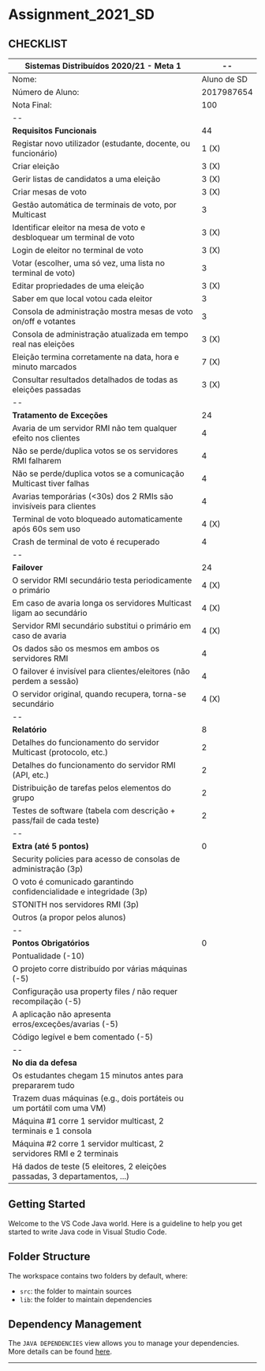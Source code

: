 # Assignment_2021_SD

## CHECKLIST

Sistemas Distribuídos 2020/21 - Meta 1 | -- 	
-- | --
Nome:	| Aluno de SD
Número de Aluno:	| 2017987654
Nota Final:	| 100
-- | 
**Requisitos Funcionais** | 44
Registar novo utilizador (estudante, docente, ou funcionário) | 1 (X)
Criar eleição | 3 (X)
Gerir listas de candidatos a uma eleição | 3 (X)
Criar mesas de voto | 3 (X)
Gestão automática de terminais de voto, por Multicast | 3
Identificar eleitor na mesa de voto e desbloquear um terminal de voto | 3 (X)
Login de eleitor no terminal de voto | 3 (X)
Votar (escolher, uma só vez, uma lista no terminal de voto) | 3
Editar propriedades de uma eleição | 3 (X)
Saber em que local votou cada eleitor | 3
Consola de administração mostra mesas de voto on/off e votantes | 3
Consola de administração atualizada em tempo real nas eleições | 3 (X)
Eleição termina corretamente na data, hora e minuto marcados | 7 (X)
Consultar resultados detalhados de todas as eleições passadas | 3 (X)
-- | 
**Tratamento de Exceções** | 24
Avaria de um servidor RMI não tem qualquer efeito nos clientes | 4
Não se perde/duplica votos se os servidores RMI falharem | 4
Não se perde/duplica votos se a comunicação Multicast tiver falhas | 4
Avarias temporárias (<30s) dos 2 RMIs são invisíveis para clientes | 4
Terminal de voto bloqueado automaticamente após 60s sem uso | 4 (X)
Crash de terminal de voto é recuperado | 4
-- | 
**Failover** | 24
O servidor RMI secundário testa periodicamente o primário | 4 (X)
Em caso de avaria longa os servidores Multicast ligam ao secundário | 4 (X)
Servidor RMI secundário substitui o primário em caso de avaria | 4 (X)
Os dados são os mesmos em ambos os servidores RMI | 4 
O failover é invisível para clientes/eleitores (não perdem a sessão) | 4
O servidor original, quando recupera, torna-se secundário | 4 (X)
-- | 
**Relatório**	| 8
Detalhes do funcionamento do servidor Multicast (protocolo, etc.) | 2
Detalhes do funcionamento do servidor RMI (API, etc.) | 2
Distribuição de tarefas pelos elementos do grupo | 2
Testes de software (tabela com descrição + pass/fail de cada teste) | 2
-- | 
**Extra (até 5 pontos)** | 0
Security policies para acesso de consolas de administração (3p)	| 
O voto é comunicado garantindo confidencialidade e integridade (3p)	|
STONITH nos servidores RMI (3p)	|
Outros (a propor pelos alunos)	|
-- | 
**Pontos Obrigatórios** | 0 |
Pontualidade (-10)	|
O projeto corre distribuído por várias máquinas (-5)	|
Configuração usa property files / não requer recompilação (-5)	|
A aplicação não apresenta erros/exceções/avarias (-5)	|
Código legível e bem comentado (-5)	|
-- | 
**No dia da defesa** |
Os estudantes chegam 15 minutos antes para prepararem tudo	|
Trazem duas máquinas (e.g., dois portáteis ou um portátil com uma VM)	|
Máquina #1 corre 1 servidor multicast, 2 terminais e 1 consola	|
Máquina #2 corre 1 servidor multicast, 2 servidores RMI e 2 terminais	|
Há dados de teste (5 eleitores, 2 eleições passadas, 3 departamentos, ...)|	

## Getting Started

Welcome to the VS Code Java world. Here is a guideline to help you get started to write Java code in Visual Studio Code.

## Folder Structure

The workspace contains two folders by default, where:

- `src`: the folder to maintain sources
- `lib`: the folder to maintain dependencies

## Dependency Management

The `JAVA DEPENDENCIES` view allows you to manage your dependencies. More details can be found [here](https://github.com/microsoft/vscode-java-pack/blob/master/release-notes/v0.9.0.md#work-with-jar-files-directly).

___

